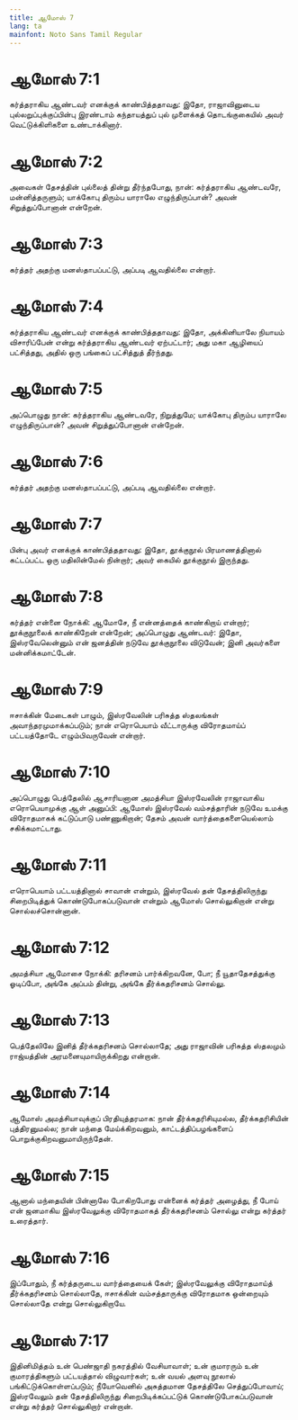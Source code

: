 ```yaml
---
title: ஆமோஸ் 7
lang: ta
mainfont: Noto Sans Tamil Regular
---
```


# ஆமோஸ் 7:1

கர்த்தராகிய ஆண்டவர் எனக்குக் காண்பித்ததாவது: இதோ, ராஜாவினுடைய புல்லறுப்புக்குப்பின்பு இரண்டாம் கந்தாயத்துப் புல் முளைக்கத் தொடங்குகையில் அவர் வெட்டுக்கிளிகளை உண்டாக்கினார்.

# ஆமோஸ் 7:2

அவைகள் தேசத்தின் புல்லைத் தின்று தீர்ந்தபோது, நான்: கர்த்தராகிய ஆண்டவரே, மன்னித்தருளும்; யாக்கோபு திரும்ப யாராலே எழுந்திருப்பான்? அவன் சிறுத்துப்போனான் என்றேன்.

# ஆமோஸ் 7:3

கர்த்தர் அதற்கு மனஸ்தாபப்பட்டு, அப்படி ஆவதில்லை என்றார்.

# ஆமோஸ் 7:4

கர்த்தராகிய ஆண்டவர் எனக்குக் காண்பித்ததாவது: இதோ, அக்கினியாலே நியாயம் விசாரிப்பேன் என்று கர்த்தராகிய ஆண்டவர் ஏற்பட்டார்; அது மகா ஆழியைப் பட்சித்தது, அதில் ஒரு பங்கைப் பட்சித்துத் தீர்ந்தது.

# ஆமோஸ் 7:5

அப்பொழுது நான்: கர்த்தராகிய ஆண்டவரே, நிறுத்துமே; யாக்கோபு திரும்ப யாராலே எழுந்திருப்பான்? அவன் சிறுத்துப்போனான் என்றேன்.

# ஆமோஸ் 7:6

கர்த்தர் அதற்கு மனஸ்தாபப்பட்டு, அப்படி ஆவதில்லை என்றார்.

# ஆமோஸ் 7:7

பின்பு அவர் எனக்குக் காண்பித்ததாவது: இதோ, தூக்குநூல் பிரமாணத்தினால் கட்டப்பட்ட ஒரு மதிலின்மேல் நின்றார்; அவர் கையில் தூக்குநூல் இருந்தது.

# ஆமோஸ் 7:8

கர்த்தர் என்னை நோக்கி: ஆமோசே, நீ என்னத்தைக் காண்கிறாய் என்றார்; தூக்குநூலைக் காண்கிறேன் என்றேன்; அப்பொழுது ஆண்டவர்: இதோ, இஸ்ரவேலென்னும் என் ஜனத்தின் நடுவே தூக்குநூலை விடுவேன்; இனி அவர்களை மன்னிக்கமாட்டேன்.

# ஆமோஸ் 7:9

ஈசாக்கின் மேடைகள் பாழும், இஸ்ரவேலின் பரிசுத்த ஸ்தலங்கள் அவாந்தரமுமாக்கப்படும்; நான் எரொபெயாம் வீட்டாருக்கு விரோதமாய்ப் பட்டயத்தோடே எழும்பிவருவேன் என்றார்.

# ஆமோஸ் 7:10

அப்பொழுது பெத்தேலில் ஆசாரியனான அமத்சியா இஸ்ரவேலின் ராஜாவாகிய எரொபெயாமுக்கு ஆள் அனுப்பி: ஆமோஸ் இஸ்ரவேல் வம்சத்தாரின் நடுவே உமக்கு விரோதமாகக் கட்டுப்பாடு பண்ணுகிறான்; தேசம் அவன் வார்த்தைகளையெல்லாம் சகிக்கமாட்டாது.

# ஆமோஸ் 7:11

எரொபெயாம் பட்டயத்தினால் சாவான் என்றும், இஸ்ரவேல் தன் தேசத்திலிருந்து சிறைபிடித்துக் கொண்டுபோகப்படுவான் என்றும் ஆமோஸ் சொல்லுகிறான் என்று சொல்லச்சொன்னான்.

# ஆமோஸ் 7:12

அமத்சியா ஆமோசை நோக்கி: தரிசனம் பார்க்கிறவனே, போ; நீ யூதாதேசத்துக்கு ஓடிப்போ, அங்கே அப்பம் தின்று, அங்கே தீர்க்கதரிசனம் சொல்லு.

# ஆமோஸ் 7:13

பெத்தேலிலே இனித் தீர்க்கதரிசனம் சொல்லாதே; அது ராஜாவின் பரிசுத்த ஸ்தலமும் ராஜ்யத்தின் அரமனையுமாயிருக்கிறது என்றான்.

# ஆமோஸ் 7:14

ஆமோஸ் அமத்சியாவுக்குப் பிரதியுத்தரமாக: நான் தீர்க்கதரிசியுமல்ல, தீர்க்கதரிசியின் புத்திரனுமல்ல; நான் மந்தை மேய்க்கிறவனும், காட்டத்திப்பழங்களைப் பொறுக்குகிறவனுமாயிருந்தேன்.

# ஆமோஸ் 7:15

ஆனால் மந்தையின் பின்னாலே போகிறபோது என்னைக் கர்த்தர் அழைத்து, நீ போய் என் ஜனமாகிய இஸ்ரவேலுக்கு விரோதமாகத் தீர்க்கதரிசனம் சொல்லு என்று கர்த்தர் உரைத்தார்.

# ஆமோஸ் 7:16

இப்போதும், நீ கர்த்தருடைய வார்த்தையைக் கேள்; இஸ்ரவேலுக்கு விரோதமாய்த் தீர்க்கதரிசனம் சொல்லாதே, ஈசாக்கின் வம்சத்தாருக்கு விரோதமாக ஒன்றையும் சொல்லாதே என்று சொல்லுகிறாயே.

# ஆமோஸ் 7:17

இதினிமித்தம் உன் பெண்ஜாதி நகரத்தில் வேசியாவாள்; உன் குமாரரும் உன் குமாரத்திகளும் பட்டயத்தால் விழுவார்கள்; உன் வயல் அளவு நூலால் பங்கிட்டுக்கொள்ளப்படும்; நீயோவெனில் அசுத்தமான தேசத்திலே செத்துப்போவாய்; இஸ்ரவேலும் தன் தேசத்திலிருந்து சிறைபிடிக்கப்பட்டுக் கொண்டுபோகப்படுவான் என்று கர்த்தர் சொல்லுகிறார் என்றான்.

